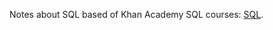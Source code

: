 Notes about SQL based of Khan Academy SQL courses: [SQL](https://www.khanacademy.org/computing/computer-programming/sql).
